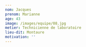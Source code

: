 ```yaml
---
nom: Jacques
prenom: Marianne
age: 43
image: /images/equipe/08.jpg
metier: Technicienne de laboratoire
lieu-dit: Montaure
motivation: ''
---
```

